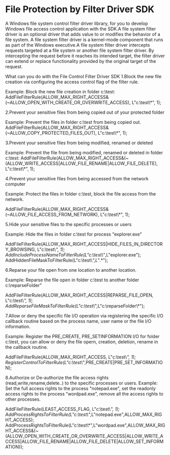 # File Protection by Filter Driver SDK
A Windows file system control filter driver library, for you to develop Windows file access control application with the SDK.A file system filter driver is an optional driver that adds value to or modifies the behavior of a file system. A file system filter driver is a kernel-mode component that runs as part of the Windows executive.A file system filter driver intercepts requests targeted at a file system or another file system filter driver. By intercepting the request before it reaches its intended target, the filter driver can extend or replace functionality provided by the original target of the request.
 
What can you do with the File Control Filter Driver SDK
1.Block the new file creation via configuring the access control flag of the filter rule.

Example:
Block the new file creation in folder c:\test:
AddFileFilterRule(ALLOW_MAX_RIGHT_ACCESS&(~ALLOW_OPEN_WITH_CREATE_OR_OVERWRITE_ACCESS), L"c:\\test\\*", 1);

2.Prevent your sensitive files from being copied out of your protected folder

Example:
Prevent the files in folder c:\test from being copied out.
AddFileFilterRule(ALLOW_MAX_RIGHT_ACCESS&(~ALLOW_COPY_PROTECTED_FILES_OUT), L"c:\\test\\*", 1);
     
3.Prevent your sensitive files from being modified, renamed or deleted

Example:
Prevent the file from being modified, renamed or deleted in folder c:\test:
AddFileFilterRule(ALLOW_MAX_RIGHT_ACCESS&(~(ALLOW_WRITE_ACCESS|ALLOW_FILE_RENAME|ALLOW_FILE_DELETE), L"c:\\test\\*", 1);

4.Prevent your sensitive files from being accessed from the network computer

Example:
Protect the files in folder c:\test, block the file access from the network.

AddFileFilterRule(ALLOW_MAX_RIGHT_ACCESS&(~ALLOW_FILE_ACCESS_FROM_NETWORK), L"c:\\test\\*", 1);

5.Hide your sensitive files to the specific processes or users
  
Example:
Hide the files in folder c:\test for process "explorer.exe"

AddFileFilterRule(ALLOW_MAX_RIGHT_ACCESS|HIDE_FILES_IN_DIRECTORY_BROWSING, L"c:\\test\\*", 1);
AddIncludeProcessNameToFilterRule(L"c:\\test\\*",L"explorer.exe");
AddHiddenFileMaskToFilterRule(L"c:\\test\\*",L"*.*");

6.Reparse your file open from one location to another location.

Example:
Reparse the file open in folder c:\test to another folder c:\reparseFolder"

AddFileFilterRule(ALLOW_MAX_RIGHT_ACCESS|REPARSE_FILE_OPEN, L"c:\\test\\*", 1);
AddReparseFileMaskToFilterRule(L"c:\\test\\*",L"c:\\reparseFolder\\*");

7.Allow or deny the specific file I/O operation via registering the specific I/O callback routine based on the process name, user name or the file I/O information.

Example:
Register the PRE_CREATE, PRE_SETINFORMATION I/O for folder c:\test, you can allow or deny the file opern, creation, deletion, rename in the callback routine.

AddFileFilterRule(ALLOW_MAX_RIGHT_ACCESS, L"c:\\test\\*", 1);
RegisterControlToFilterRule(L"c:\\test\\*",PRE_CREATE|PRE_SET_INFORMATION);

8.Authorize or De-authorize the file access rights (read,write,rename,delete..) to the specific processes or users.
Example:
Set the full access rights to the process "notepad.exe", set the readonly access rights to the process "wordpad.exe", remove all the access rights to other processes.

AddFileFilterRule(LEAST_ACCESS_FLAG, L"c:\\test\\*", 1);
AddProcessRightsToFilterRule(L"c:\\test\\*",L"notepad.exe",ALLOW_MAX_RIGHT_ACCESS);
AddProcessRightsToFilterRule(L"c:\\test\\*",L"wordpad.exe",ALLOW_MAX_RIGHT_ACCESS&(~(ALLOW_OPEN_WITH_CREATE_OR_OVERWRITE_ACCESS|ALLOW_WRITE_ACCESS|ALLOW_FILE_RENAME|ALLOW_FILE_DELETE|ALLOW_SET_INFORMATION));

